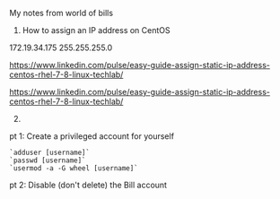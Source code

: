 My notes from world of bills

1. How to assign an IP address on CentOS

172.19.34.175
255.255.255.0

https://www.linkedin.com/pulse/easy-guide-assign-static-ip-address-centos-rhel-7-8-linux-techlab/

https://www.linkedin.com/pulse/easy-guide-assign-static-ip-address-centos-rhel-7-8-linux-techlab/

2. 
  pt 1: Create a privileged account for yourself
  
    `adduser [username]`
    `passwd [username]`
    `usermod -a -G wheel [username]` 
  
  pt 2: Disable (don't delete) the Bill account
